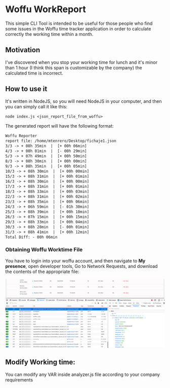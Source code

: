 # Woffu WorkReport

This simple CLI Tool is intended to be useful for those people who find some issues in the Woffu time tracker application in order to calculate correctly the working time within a month.

## Motivation

I've discovered when you stop your working time for lunch and it's minor than 1 hour (I think this span is customizable by the company) the calculated time is incorrect.

## How to use it

It's written in NodeJS, so you will need NodeJS in your computer, and then you can simply call it like this:

```
node index.js <json_report_file_from_woffu>
```

The generated report will have the following format:

```
Woffu Reporter
report file: /home/mtenrero/Desktop/fichaje1.json
3/3 -> + 08h 35min  |  [+ 00h 06min]
4/3 -> + 08h 01min  |  [- 00h 29min]
5/3 -> + 07h 49min  |  [+ 00h 50min]
8/3 -> + 08h 30min  |  [+ 00h 00min]
9/3 -> + 08h 35min  |  [+ 00h 05min]
10/3 -> + 08h 30min  |  [+ 00h 00min]
15/3 -> + 08h 31min  |  [+ 00h 01min]
16/3 -> + 08h 30min  |  [+ 00h 00min]
17/3 -> + 08h 31min  |  [+ 00h 01min]
18/3 -> + 08h 33min  |  [+ 00h 03min]
22/3 -> + 08h 31min  |  [+ 00h 02min]
23/3 -> + 08h 35min  |  [+ 00h 06min]
24/3 -> + 06h 59min  |  [- 01h 30min]
25/3 -> + 08h 39min  |  [+ 00h 10min]
26/3 -> + 07h 15min  |  [+ 00h 15min]
29/3 -> + 08h 33min  |  [+ 00h 04min]
30/3 -> + 08h 28min  |  [- 00h 01min]
31/3 -> + 08h 41min  |  [+ 00h 12min]
Total Diff: - 00h 06min
```

### Obtaining Woffu Worktime File

You have to login into your woffu account, and then navigate to **My presence**, open developer tools, Go to Network Requests, and download the contents of the appropriate file:

![File screenshot ?presence](rest_example.png)

## Modify Working time:

You can modify any VAR inside analyzer.js file according to your company requirements